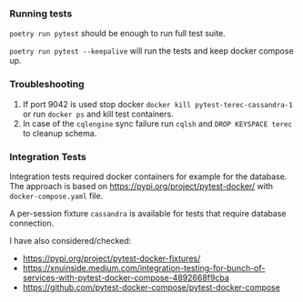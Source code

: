 ### Running tests

`poetry run pytest` should be enough to run full test suite.

`poetry run pytest --keepalive` will run the tests and keep docker compose up.

### Troubleshooting

1. If port 9042 is used stop docker `docker kill pytest-terec-cassandra-1` or run `docker ps` and kill test containers.
2. In case of the `cqlengine` sync failure run `cqlsh` and `DROP KEYSPACE terec` to cleanup schema.

### Integration Tests

Integration tests required docker containers for example for the database.
The approach is based on https://pypi.org/project/pytest-docker/
with `docker-compose.yaml` file.

A per-session fixture `cassandra` is available for tests that require database connection.

I have also considered/checked: 
* https://pypi.org/project/pytest-docker-fixtures/
* https://xnuinside.medium.com/integration-testing-for-bunch-of-services-with-pytest-docker-compose-4892668f9cba
* https://github.com/pytest-docker-compose/pytest-docker-compose

